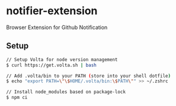 # notifier-extension

Browser Extension for Github Notification

## Setup

```.sh
// Setup Volta for node version management
$ curl https://get.volta.sh | bash

// Add .volta/bin to your PATH (store into your shell dotfile)
$ echo "export PATH=\"\$HOME/.volta/bin:\$PATH\"" >> ~/.zshrc

// Install node_modules based on package-lock
$ npm ci
```